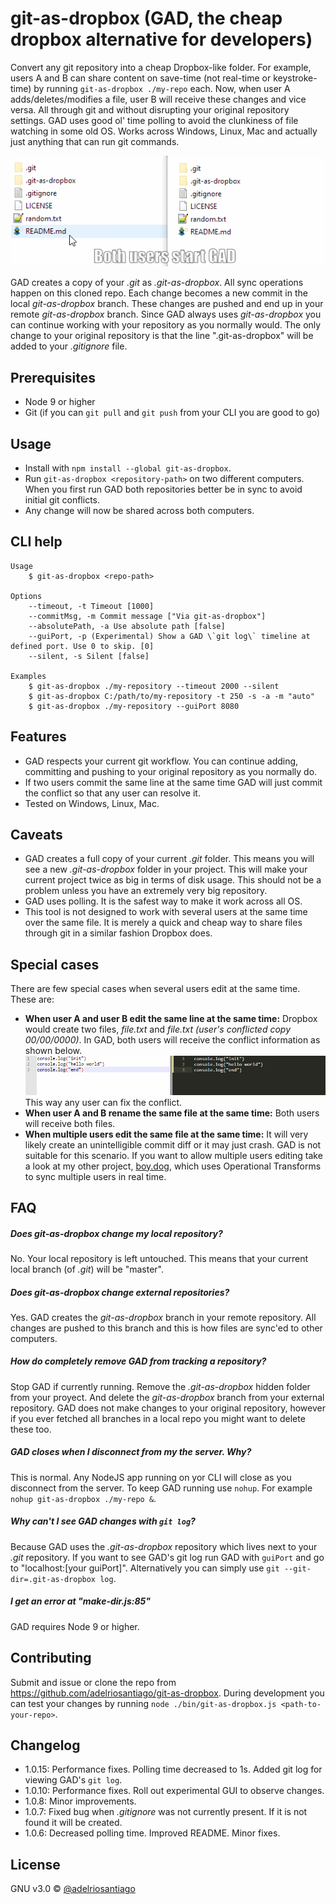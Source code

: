 # git-as-dropbox (GAD, the cheap dropbox alternative for developers)

Convert any git repository into a cheap Dropbox-like folder. For example, users A and B can share content on save-time (not real-time or keystroke-time) by running `git-as-dropbox ./my-repo` each. Now, when user A adds/deletes/modifies a file, user B will receive these changes and vice versa. All through git and without disrupting your original repository settings. GAD uses good ol' time polling to avoid the clunkiness of file watching in some old OS. Works across Windows, Linux, Mac and actually just anything that can run git commands.

![](./gifs/main.gif)

GAD creates a copy of your _.git_ as _.git-as-dropbox_. All sync operations happen on this cloned repo. Each change becomes a new commit in the local _git-as-dropbox_ branch. These changes are pushed and end up in your remote _git-as-dropbox_ branch. Since GAD always uses _git-as-dropbox_ you can continue working with your repository as you normally would. The only change to your original repository is that the line ".git-as-dropbox" will be added to your _.gitignore_ file.

## Prerequisites

 - Node 9 or higher
 - Git (if you can `git pull` and `git push` from your CLI you are good to go)

## Usage

 - Install with `npm install --global git-as-dropbox`.
 - Run `git-as-dropbox <repository-path>` on two different computers. When you first run GAD both repositories better be in sync to avoid initial git conflicts.
 - Any change will now be shared across both computers.

 ## CLI help

```
Usage
    $ git-as-dropbox <repo-path>

Options
    --timeout, -t Timeout [1000]
    --commitMsg, -m Commit message ["Via git-as-dropbox"]
    --absolutePath, -a Use absolute path [false]
    --guiPort, -p (Experimental) Show a GAD \`git log\` timeline at defined port. Use 0 to skip. [0]
    --silent, -s Silent [false]

Examples
    $ git-as-dropbox ./my-repository --timeout 2000 --silent
    $ git-as-dropbox C:/path/to/my-repository -t 250 -s -a -m "auto"
    $ git-as-dropbox ./my-repository --guiPort 8080
```

## Features

 - GAD respects your current git workflow. You can continue adding, committing and pushing to your original repository as you normally do.
 - If two users commit the same line at the same time GAD will just commit the conflict so that any user can resolve it.
 - Tested on Windows, Linux, Mac.

## Caveats

 - GAD creates a full copy of your current _.git_ folder. This means you will see a new _.git-as-dropbox_ folder in your project. This will make your current project twice as big in terms of disk usage. This should not be a problem unless you have an extremely very big repository.
 - GAD uses polling. It is the safest way to make it work across all OS.
 - This tool is not designed to work with several users at the same time over the same file. It is merely a quick and cheap way to share files through git in a similar fashion Dropbox does.

## Special cases

There are few special cases when several users edit at the same time. These are:

 - **When user A and user B edit the same line at the same time:** Dropbox would create two files, _file.txt_ and _file.txt (user's conflicted copy 00/00/0000)_. In GAD, both users will receive the conflict information as shown below.
![](./gifs/conflict-line.gif)
This way any user can fix the conflict.
 - **When user A and B rename the same file at the same time:** Both users will receive both files.
 - **When multiple users edit the same file at the same time:** It will very likely create an unintelligible commit diff or it may just crash. GAD is not suitable for this scenario. If you want to allow multiple users editing take a look at my other project, [boy.dog](www.boy.dog), which uses Operational Transforms to sync multiple users in real time.

## FAQ

##### Does git-as-dropbox change my local repository?
No. Your local repository is left untouched. This means that your current local branch (of _.git_) will be "master".

##### Does git-as-dropbox change external repositories?
Yes. GAD creates the _git-as-dropbox_ branch in your remote repository. All changes are pushed to this branch and this is how files are sync'ed to other computers.

##### How do completely remove GAD from tracking a repository?
Stop GAD if currently running. Remove the _.git-as-dropbox_ hidden folder from your proyect. And delete the _git-as-dropbox_ branch from your external repository. GAD does not make changes to your original repository, however if you ever fetched all branches in a local repo you might want to delete these too.

##### GAD closes when I disconnect from my the server. Why?
This is normal. Any NodeJS app running on yor CLI will close as you disconnect from the server. To keep GAD running use `nohup`. For example `nohup git-as-dropbox ./my-repo &`.

##### Why can't I see GAD changes with `git log`?
Because GAD uses the *.git-as-dropbox* repository which lives next to your *.git* repository. If you want to see GAD's git log run GAD with `guiPort` and go to "localhost:[your guiPort]". Alternatively you can simply use `git --git-dir=.git-as-dropbox log`.

##### I get an error at "make-dir.js:85" 
GAD requires Node 9 or higher.

## Contributing

Submit and issue or clone the repo from https://github.com/adelriosantiago/git-as-dropbox. During development you can test your changes by running `node ./bin/git-as-dropbox.js <path-to-your-repo>`.

## Changelog

 - 1.0.15: Performance fixes. Polling time decreased to 1s. Added git log for viewing GAD's `git log`.
 - 1.0.10: Performance fixes. Roll out experimental GUI to observe changes.
 - 1.0.8: Minor improvements.
 - 1.0.7: Fixed bug when _.gitignore_ was not currently present. If it is not found it will be created.
 - 1.0.6: Decreased polling time. Improved README. Minor fixes.

## License

GNU v3.0 © [@adelriosantiago](https://twitter.com/adelriosantiago)

